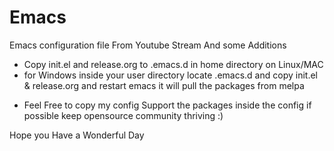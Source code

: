 # Emacs
Emacs configuration file From Youtube Stream And some Additions 
 + Copy init.el and release.org to .emacs.d in home directory on Linux/MAC
 + for Windows inside your user directory locate .emacs.d and copy init.el & release.org
   and restart emacs it will pull the packages from melpa 

* Feel Free to copy my config 
Support the packages inside the config if possible keep opensource community thriving :)

Hope you Have a Wonderful Day
